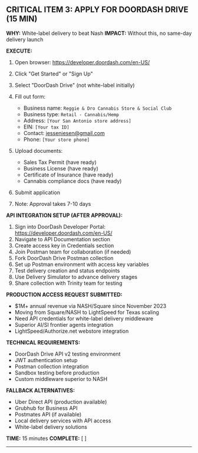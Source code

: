 ## CRITICAL ITEM 3: APPLY FOR DOORDASH DRIVE (15 MIN)

**WHY:** White-label delivery to beat Nash
**IMPACT:** Without this, no same-day delivery launch

**EXECUTE:**

1. Open browser: <https://developer.doordash.com/en-US/>
2. Click "Get Started" or "Sign Up"
3. Select "DoorDash Drive" (not white-label initially)
4. Fill out form:
   - Business name: `Reggie & Dro Cannabis Store & Social Club`
   - Business type: `Retail - Cannabis/Hemp`
   - Address: `[Your San Antonio store address]`
   - EIN: `[Your tax ID]`
   - Contact: <jesseniesen@gmail.com>
   - Phone: `[Your store phone]`

5. Upload documents:
   - Sales Tax Permit (have ready)
   - Business License (have ready)
   - Certificate of Insurance (have ready)
   - Cannabis compliance docs (have ready)

6. Submit application
7. Note: Approval takes 7-10 days

**API INTEGRATION SETUP (AFTER APPROVAL):**

1. Sign into DoorDash Developer Portal: <https://developer.doordash.com/en-US/>
2. Navigate to API Documentation section
3. Create access key in Credentials section
4. Join Postman team for collaboration (if needed)
5. Fork DoorDash Drive Postman collection
6. Set up Postman environment with access key variables
7. Test delivery creation and status endpoints
8. Use Delivery Simulator to advance delivery stages
9. Share collection with Trinity team for testing

**PRODUCTION ACCESS REQUEST SUBMITTED:**

- $1M+ annual revenue via NASH/Square since November 2023
- Moving from Square/NASH to LightSpeed for Texas scaling
- Need API credentials for white-label delivery middleware
- Superior AI/SI frontier agents integration
- LightSpeed/Authorize.net webstore integration

**TECHNICAL REQUIREMENTS:**

- DoorDash Drive API v2 testing environment
- JWT authentication setup
- Postman collection integration
- Sandbox testing before production
- Custom middleware superior to NASH

**FALLBACK ALTERNATIVES:**

- Uber Direct API (production available)
- Grubhub for Business API
- Postmates API (if available)
- Local delivery services with API access
- White-label delivery solutions

**TIME:** 15 minutes
**COMPLETE:** [ ]

---
